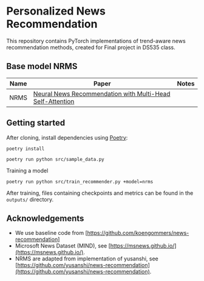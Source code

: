 # Personalized News Recommendation

This repository contains PyTorch implementations of trend-aware news recommendation methods, created for Final project in DS535 class.



## Base model NRMS

| Name   | Paper                                                                                                               | Notes                               |
|--------|---------------------------------------------------------------------------------------------------------------------|-------------------------------------|
| NRMS   | [Neural News Recommendation with Multi-Head Self-Attention](https://www.aclweb.org/anthology/D19-1671)              |                                     |



## Getting started

After cloning, install dependencies using [Poetry](https://python-poetry.org/):

    poetry install

    poetry run python src/sample_data.py

Training a model 

    poetry run python src/train_recommender.py +model=nrms

After training, files containing checkpoints and metrics can be found in the `outputs/` directory.


## Acknowledgements

- We use baseline code from [https://github.com/koengommers/news-recommendation]
- Microsoft News Dataset (MIND), see [https://msnews.github.io/](https://msnews.github.io/).
- NRMS are adapted from implementation of yusanshi, see [https://github.com/yusanshi/news-recommendation](https://github.com/yusanshi/news-recommendation).
